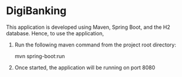 # DigiBanking

This application is developed using Maven, Spring Boot, and the H2 database. Hence, to use the application, 
1. Run the following maven command from the project root directory:

    mvn spring-boot:run

3. Once started, the application will be running on port 8080

